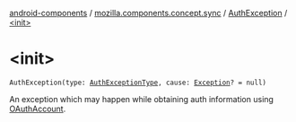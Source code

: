 [android-components](../../index.md) / [mozilla.components.concept.sync](../index.md) / [AuthException](index.md) / [&lt;init&gt;](./-init-.md)

# &lt;init&gt;

`AuthException(type: `[`AuthExceptionType`](../-auth-exception-type/index.md)`, cause: `[`Exception`](https://kotlinlang.org/api/latest/jvm/stdlib/kotlin/-exception/index.html)`? = null)`

An exception which may happen while obtaining auth information using [OAuthAccount](../-o-auth-account/index.md).

